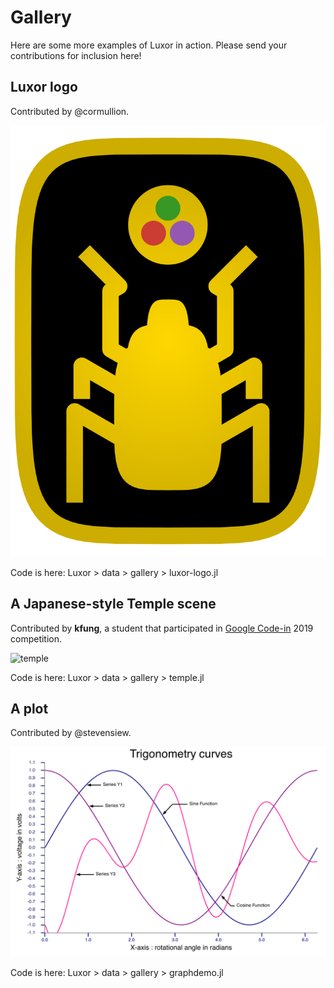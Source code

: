 # Gallery

Here are some more examples of Luxor in action. Please send your contributions for inclusion here!

## Luxor logo

Contributed by @cormullion.

![luxor logo](../assets/figures/luxor-logo.svg)

Code is here: Luxor > data > gallery > luxor-logo.jl

## A Japanese-style Temple scene

Contributed by **kfung**, a student that participated in [Google Code-in](https://codein.withgoogle.com/about/) 2019 competition.

![temple](../assets/figures/temple.png)

Code is here: Luxor > data > gallery > temple.jl

## A plot

Contributed by @stevensiew.

![graph](../assets/figures/graphdemo.svg)

Code is here: Luxor > data > gallery > graphdemo.jl
